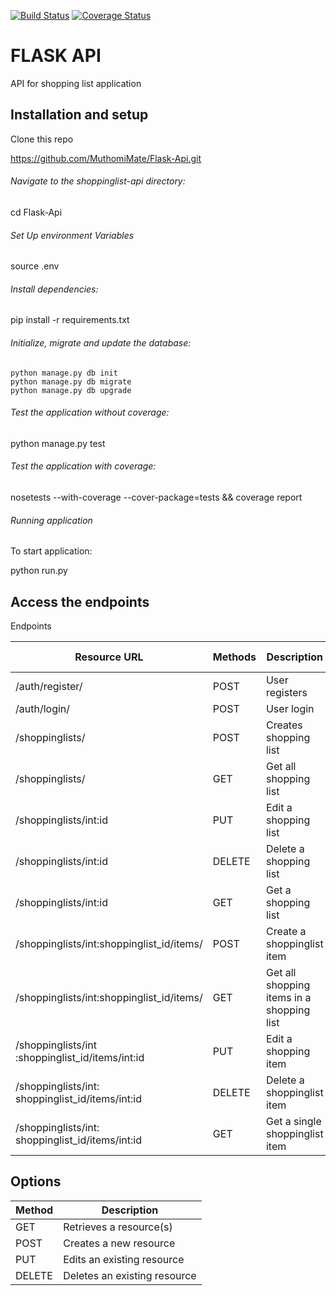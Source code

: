 [![Build Status](https://travis-ci.org/MuthomiMate/Flask-Api.svg?branch=dev)](https://travis-ci.org/MuthomiMate/Flask-Api)
[![Coverage Status](https://coveralls.io/repos/github/MuthomiMate/Flask-Api/badge.svg?branch=dev)](https://coveralls.io/github/MuthomiMate/Flask-Api?branch=dev)

# FLASK API
API for shopping list application

## Installation and setup

Clone this repo

https://github.com/MuthomiMate/Flask-Api.git
###### Navigate to the shoppinglist-api directory:

cd Flask-Api
###### Set Up environment Variables

source .env
###### Install dependencies:

pip install -r requirements.txt
###### Initialize, migrate and update the database:
```
python manage.py db init
python manage.py db migrate
python manage.py db upgrade
```
###### Test the application without coverage:

python manage.py test
###### Test the application with coverage:

nosetests --with-coverage --cover-package=tests && coverage report
###### Running application

To start application:

python run.py
## Access the endpoints 

Endpoints

|Resource URL|	Methods |	Description	|Requires Token
|------------|----------|---------------|--------------|
|/auth/register/|	POST	|User registers|	FALSE|
|/auth/login/	|POST	|User login	|FALSE
|/shoppinglists/|	POST|	Creates shopping list|	TRUE
|/shoppinglists/|	GET	|Get all shopping list|	TRUE
|/shoppinglists/int:id|	PUT	|Edit a shopping list|	TRUE
|/shoppinglists/int:id|	DELETE|	Delete a shopping list|	TRUE
|/shoppinglists/int:id|	GET	|Get a shopping list|	TRUE
|/shoppinglists/int:shoppinglist_id/items/|	POST|	Create a shoppinglist item|	TRUE
|/shoppinglists/int:shoppinglist_id/items/|	GET	|Get all shopping items in a shopping list|	TRUE
|/shoppinglists/int :shoppinglist_id/items/int:id| PUT|	Edit a shopping item|	TRUE
|/shoppinglists/int: shoppinglist_id/items/int:id|	DELETE|	Delete a shoppinglist item|	TRUE
|/shoppinglists/int: shoppinglist_id/items/int:id|	GET| Get a single shoppinglist item|	TRUE

## Options

|Method	|Description|
|-------|-----------|
|GET|	Retrieves a resource(s)|
|POST|	Creates a new resource|
|PUT|	Edits an existing resource|
|DELETE|	Deletes an existing resource|
